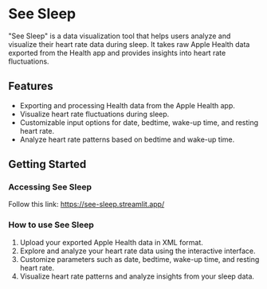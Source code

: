 # See Sleep

"See Sleep" is a data visualization tool that helps users analyze and visualize their heart rate data during sleep. It takes raw Apple Health data exported from the Health app and provides insights into heart rate fluctuations.

## Features

- Exporting and processing Health data from the Apple Health app.
- Visualize heart rate fluctuations during sleep.
- Customizable input options for date, bedtime, wake-up time, and resting heart rate.
- Analyze heart rate patterns based on bedtime and wake-up time.

## Getting Started

### Accessing See Sleep
 
 Follow this link: https://see-sleep.streamlit.app/
 
### How to use See Sleep

1. Upload your exported Apple Health data in XML format.    
2. Explore and analyze your heart rate data using the interactive interface.
3. Customize parameters such as date, bedtime, wake-up time, and resting heart rate.
4. Visualize heart rate patterns and analyze insights from your sleep data.
